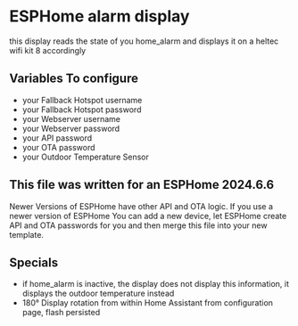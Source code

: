 # ESPHome alarm display
this display reads the state of you home_alarm and displays it on a heltec wifi kit 8 accordingly

## Variables To configure
- your Fallback Hotspot username
- your Fallback Hotspot password
- your Webserver username
- your Webserver password
- your API password
- your OTA password
- your Outdoor Temperature Sensor

## This file was written for an ESPHome 2024.6.6
Newer Versions of ESPHome have other API and OTA logic. If you use a newer version of ESPHome You can add a new device, let ESPHome create API and OTA passwords for you and then merge this file into your new template.

## Specials
- if home_alarm is inactive, the display does not display this information, it displays the outdoor temperature instead
- 180° Display rotation from within Home Assistant from configuration page, flash persisted
